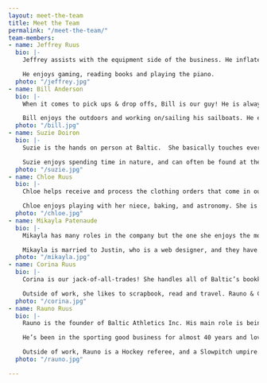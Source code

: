 ```yaml
---
layout: meet-the-team
title: Meet the Team
permalink: "/meet-the-team/"
team-members:
- name: Jeffrey Ruus
  bio: |-
    Jeffrey assists with the equipment side of the business. He inflates a ton of balls and is our go-to heavy lifter.

    He enjoys gaming, reading books and playing the piano.
  photo: "/jeffrey.jpg"
- name: Bill Anderson
  bio: |-
    When it comes to pick ups & drop offs, Bill is our guy! He is always eager & ready to go, and will most likely be the guy to drop off at your location if we are sending something to you.

    Bill enjoys the outdoors and working on/sailing his sailboats. He enjoys spending time with his family and is always there to help someone out when you need.
  photo: "/bill.jpg"
- name: Suzie Doiron
  bio: |-
    Suzie is the hands on person at Baltic.  She basically touches every order and gets it out to you. She helps out wherever is needed, so her job varies day to day, keeping her on her toes!

    Suzie enjoys spending time in nature, and can often be found at the lake, camping, fishing, or boating. Since recently finishing two years on mission trips, she is now a junior high volleyball coach, as well as a youth ministry coordinator for various youth groups. In the near future, Suzie plans to return to school to study liberal arts at the post-secondary level.
  photo: "/suzie.jpg"
- name: Chloe Ruus
  bio: |-
    Chloe helps receive and process the clothing orders that come in our doors. She assists with Team Order Management, and is a great asset to our Baltic team.

    Chloe enjoys playing with her niece, baking, and astronomy. She is also a huge Marvel fan (really – if you want to know anything about Marvel, she most likely knows the answer!) and can quote most of the movies word for word.
  photo: "/chloe.jpg"
- name: Mikayla Patenaude
  bio: |-
    Mikayla has many roles in the company but the one she enjoys the most is handling the art department. She also manages clothing orders, assists Corina in the Team Order Management department, and helps respond to Baltic emails.

    Mikayla is married to Justin, who is a web designer, and they have two young children, Lexie & Aiden. Outside of work, Mikayla holds an interior design certificate. She also likes to play piano and guitar, and is always practicing photography.
  photo: "/mikayla.jpg"
- name: Corina Ruus
  bio: |-
    Corina is our jack-of-all-trades! She handles all of Baltic’s bookkeeping, as well as heads up the Team Order Management projects. You may also receive an response from Corina when you contact us via email.

    Outside of work, she likes to scrapbook, read and travel. Rauno & Corina also have 3 kids and 2 grand-babies that keep them busy.
  photo: "/corina.jpg"
- name: Rauno Ruus
  bio: |-
    Rauno is the founder of Baltic Athletics Inc. His main role is being the face of Baltic Athletics.  He loves getting out to see customers and has a gift for remembering names ;)

    He’s been in the sporting good business for almost 40 years and loves every minute of it! If you need any sporting equipment, team uniforms, clothing or wall padding, Rauno is the guy to talk to.

    Outside of work, Rauno is a Hockey referee, and a Slowpitch umpire. He loves being outside in the Summer doing almost anything from yard work, tenting, fishing, kayaking.
  photo: "/rauno.jpg"

---
```

